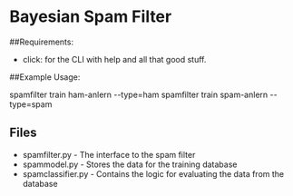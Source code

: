 # Bayesian Spam Filter

##Requirements:

- click: for the CLI with help and all that good stuff.

##Example Usage:

spamfilter train ham-anlern --type=ham
spamfilter train spam-anlern --type=spam


## Files

- spamfilter.py - The interface to the spam filter
- spammodel.py - Stores the data for the training database
- spamclassifier.py - Contains the logic for evaluating the data from the database

